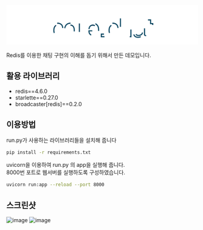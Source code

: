![coredot-chat-demo](logo.svg)

Redis를 이용한 채팅 구현의 이해를 돕기 위해서 만든 데모입니다.

## 활용 라이브러리

-   redis==4.6.0
-   starlette==0.27.0
-   broadcaster[redis]==0.2.0

## 이용방법

run.py가 사용하는 라이브러리들을 설치해 줍니다

```bash
pip install -r requirements.txt
```

uvicorn을 이용하여 run.py 의 app을 실행해 줍니다.  
8000번 포트로 웹서버를 실행하도록 구성하였습니다.

```bash
uvicorn run:app --reload --port 8000
```

## 스크린샷

![image](https://github.com/user-attachments/assets/cb71e555-621d-4a8d-b86d-da93cb7feb14)
![image](https://github.com/user-attachments/assets/23979336-4c82-4f45-8a94-9f59d617190c)
